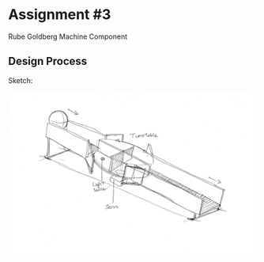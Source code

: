# Assignment #3

Rube Goldberg Machine Component

## Design Process

Sketch:

![Sketch](./Sketch.jpg)
